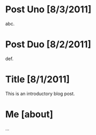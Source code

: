 Post Uno  [8/3/2011]
========

abc.

Post Duo  [8/2/2011]
========

def.

Title [8/1/2011]
====================================================================================================    

This is an introductory blog post.

Me [about]
====================================================================================================    

...

